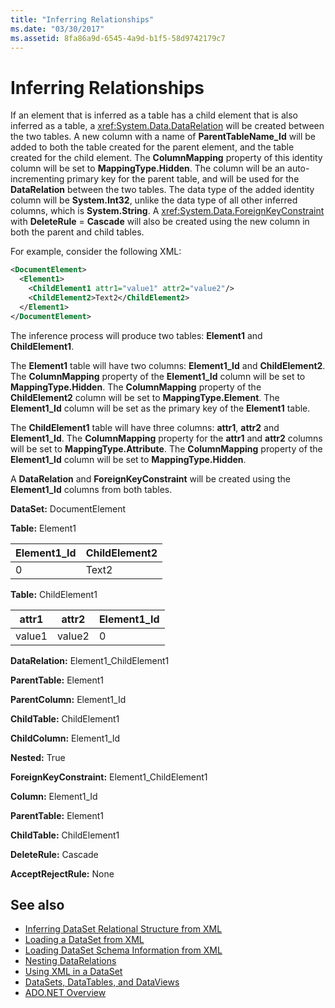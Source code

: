 ```yaml
---
title: "Inferring Relationships"
ms.date: "03/30/2017"
ms.assetid: 8fa86a9d-6545-4a9d-b1f5-58d9742179c7
---
```

# Inferring Relationships
If an element that is inferred as a table has a child element that is also inferred as a table, a <xref:System.Data.DataRelation> will be created between the two tables. A new column with a name of **ParentTableName_Id** will be added to both the table created for the parent element, and the table created for the child element. The **ColumnMapping** property of this identity column will be set to **MappingType.Hidden**. The column will be an auto-incrementing primary key for the parent table, and will be used for the **DataRelation** between the two tables. The data type of the added identity column will be **System.Int32**, unlike the data type of all other inferred columns, which is **System.String**. A <xref:System.Data.ForeignKeyConstraint> with **DeleteRule** = **Cascade** will also be created using the new column in both the parent and child tables.  
  
 For example, consider the following XML:  
  
```xml  
<DocumentElement>  
  <Element1>  
    <ChildElement1 attr1="value1" attr2="value2"/>  
    <ChildElement2>Text2</ChildElement2>  
  </Element1>  
</DocumentElement>  
```  
  
 The inference process will produce two tables: **Element1** and **ChildElement1**.  
  
 The **Element1** table will have two columns: **Element1_Id** and **ChildElement2**. The **ColumnMapping** property of the **Element1_Id** column will be set to **MappingType.Hidden**. The **ColumnMapping** property of the **ChildElement2** column will be set to **MappingType.Element**. The **Element1_Id** column will be set as the primary key of the **Element1** table.  
  
 The **ChildElement1** table will have three columns: **attr1**, **attr2** and **Element1_Id**. The **ColumnMapping** property for the **attr1** and **attr2** columns will be set to **MappingType.Attribute**. The **ColumnMapping** property of the **Element1_Id** column will be set to **MappingType.Hidden**.  
  
 A **DataRelation** and **ForeignKeyConstraint** will be created using the **Element1_Id** columns from both tables.  
  
 **DataSet:** DocumentElement  
  
 **Table:** Element1  
  
|Element1_Id|ChildElement2|  
|------------------|-------------------|  
|0|Text2|  
  
 **Table:** ChildElement1  
  
|attr1|attr2|Element1_Id|  
|-----------|-----------|------------------|  
|value1|value2|0|  
  
 **DataRelation:** Element1_ChildElement1  
  
 **ParentTable:** Element1  
  
 **ParentColumn:** Element1_Id  
  
 **ChildTable:** ChildElement1  
  
 **ChildColumn:** Element1_Id  
  
 **Nested:** True  
  
 **ForeignKeyConstraint:** Element1_ChildElement1  
  
 **Column:** Element1_Id  
  
 **ParentTable:** Element1  
  
 **ChildTable:** ChildElement1  
  
 **DeleteRule:** Cascade  
  
 **AcceptRejectRule:** None  
  
## See also

- [Inferring DataSet Relational Structure from XML](inferring-dataset-relational-structure-from-xml.md)
- [Loading a DataSet from XML](loading-a-dataset-from-xml.md)
- [Loading DataSet Schema Information from XML](loading-dataset-schema-information-from-xml.md)
- [Nesting DataRelations](nesting-datarelations.md)
- [Using XML in a DataSet](using-xml-in-a-dataset.md)
- [DataSets, DataTables, and DataViews](index.md)
- [ADO.NET Overview](../ado-net-overview.md)
